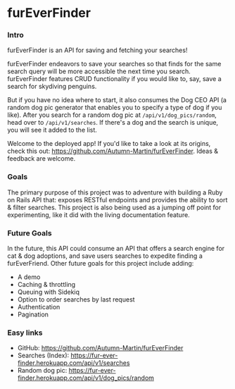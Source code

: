 # furEverFinder

### Intro
furEverFinder is an API for saving and fetching your searches!

furEverFinder endeavors to save your searches so that finds for the same search query will be more accessible the next time you search. furEverFinder features CRUD functionality if you would like to, say, save a search for skydiving penguins.

But if you have no idea where to start, it also consumes the Dog CEO API (a random dog pic generator that enables you to specify a type of dog if you like). After you search for a random dog pic at `/api/v1/dog_pics/random`, head over to `/api/v1/searches`. If there's a dog and the search is unique, you will see it added to the list.

Welcome to the deployed app! If you'd like to take a look at its origins, check this out: https://github.com/Autumn-Martin/furEverFinder. Ideas & feedback are welcome.

### Goals
The primary purpose of this project was to adventure with building a Ruby on Rails API that: exposes RESTful endpoints and provides the ability to sort & filter searches. This project is also being used as a jumping off point for experimenting, like it did with the living documentation feature.

### Future Goals
In the future, this API could consume an API that offers a search engine for cat & dog adoptions, and save users searches to expedite finding a furEverFriend. Other future goals for this project include adding:
* A demo
* Caching & throttling
* Queuing with Sidekiq
* Option to order searches by last request
* Authentication
* Pagination

### Easy links
- GitHub: https://github.com/Autumn-Martin/furEverFinder
- Searches (Index): https://fur-ever-finder.herokuapp.com/api/v1/searches
- Random dog pic: https://fur-ever-finder.herokuapp.com/api/v1/dog_pics/random
